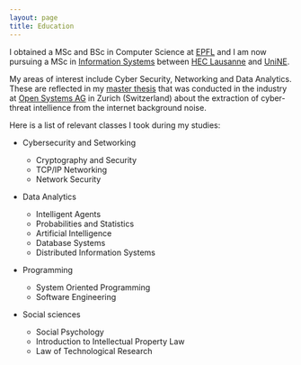 ```yaml
---
layout: page
title: Education
---
```


I obtained a MSc and BSc in Computer Science at [EPFL](https://epfl.ch) and I am now pursuing a MSc in [Information Systems](https://www.unil.ch/hec/en/home/menuinst/etudes/masters/systemes-d-information.html) between [HEC Lausanne](http://www.unil.ch/hec/en/home.html) and [UniNE](https://www.unine.ch/seco/home.html).

My areas of interest include Cyber Security, Networking and Data Analytics. These are reflected in my [master thesis](https://thomasmizraji.github.io/masterThesis.pdf) that was conducted in the industry at [Open Systems AG](https://www.open.ch/en/career/internships.php) in Zurich (Switzerland) about the extraction of cyber-threat intellience from the internet background noise.

Here is a list of relevant classes I took during my studies:

- Cybersecurity and Setworking
  - Cryptography and Security
  - TCP/IP Networking
  - Network Security

- Data Analytics
  - Intelligent Agents
  - Probabilities and Statistics
  - Artificial Intelligence
  - Database Systems
  - Distributed Information Systems

- Programming
  - System Oriented Programming
  - Software Engineering

- Social sciences
  - Social Psychology
  - Introduction to Intellectual Property Law
  - Law of Technological Research
